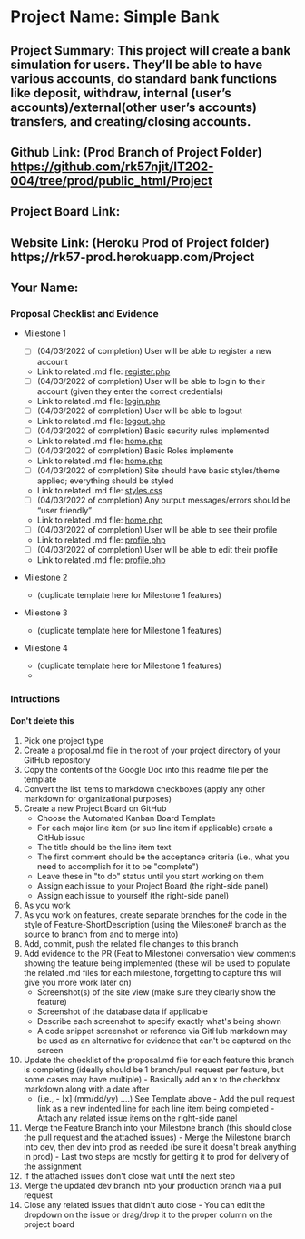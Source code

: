 # Project Name: Simple Bank
## Project Summary: This project will create a bank simulation for users. They’ll be able to have various accounts, do standard bank functions like deposit, withdraw, internal (user’s accounts)/external(other user’s accounts) transfers, and creating/closing accounts.
## Github Link: (Prod Branch of Project Folder) https://github.com/rk57njit/IT202-004/tree/prod/public_html/Project
## Project Board Link: 
## Website Link: (Heroku Prod of Project folder) https;//rk57-prod.herokuapp.com/Project
## Your Name:

<!-- Line item / Feature template (use this for each bullet point) -- DO NOT DELETE THIS SECTION


- [ ] \(mm/dd/yyyy of completion) Feature Title (from the proposal bullet point, if it's a sub-point indent it properly)
  -  Link to related .md file: [Link Name](link url)

 End Line item / Feature Template -- DO NOT DELETE THIS SECTION --> 
 
 
### Proposal Checklist and Evidence

- Milestone 1
  - [ ] \(04/03/2022 of completion) User will be able to register a new account
  -  Link to related .md file: [register.php](https://rk57-prod.herokuapp.com/Project/register.php)
  - [ ] \(04/03/2022 of completion) User will be able to login to their account (given they enter the correct credentials)
  -  Link to related .md file: [login.php](https://rk57-prod.herokuapp.com/Project/login.php)
  - [ ] \(04/03/2022 of completion) User will be able to logout
  -  Link to related .md file: [logout.php](https://rk57-prod.herokuapp.com/Project/logout.php)
  - [ ] \(04/03/2022 of completion) Basic security rules implemented
  -  Link to related .md file: [home.php](https://rk57-prod.herokuapp.com/Project/home.php)
  - [ ] \(04/03/2022 of completion) Basic Roles implemente
  -  Link to related .md file: [home.php](https://rk57-prod.herokuapp.com/Project/home.php)
  - [ ] \(04/03/2022 of completion) Site should have basic styles/theme applied; everything should be styled
  -  Link to related .md file: [styles.css](https://rk57-prod.herokuapp.com/Project/home.php)
  - [ ] \(04/03/2022 of completion) Any output messages/errors should be “user friendly”
  -  Link to related .md file: [home.php](https://rk57-prod.herokuapp.com/Project/home.php)
  - [ ] \(04/03/2022 of completion) User will be able to see their profile
  -  Link to related .md file: [profile.php](https://rk57-prod.herokuapp.com/Project/profile.php)
  - [ ] \(04/03/2022 of completion) User will be able to edit their profile
  -  Link to related .md file: [profile.php](https://rk57-prod.herokuapp.com/Project/profile.php)

- Milestone 2
  - (duplicate template here for Milestone 1 features)
- Milestone 3
  - (duplicate template here for Milestone 1 features)
- Milestone 4
  - (duplicate template here for Milestone 1 features)
  - 
### Intructions
#### Don't delete this
1. Pick one project type
2. Create a proposal.md file in the root of your project directory of your GitHub repository
3. Copy the contents of the Google Doc into this readme file per the template
4. Convert the list items to markdown checkboxes (apply any other markdown for organizational purposes)
5. Create a new Project Board on GitHub
   - Choose the Automated Kanban Board Template
   - For each major line item (or sub line item if applicable) create a GitHub issue
   - The title should be the line item text
   - The first comment should be the acceptance criteria (i.e., what you need to accomplish for it to be "complete")
   - Leave these in "to do" status until you start working on them
   - Assign each issue to your Project Board (the right-side panel)
   - Assign each issue to yourself (the right-side panel)
6. As you work
  1. As you work on features, create separate branches for the code in the style of Feature-ShortDescription (using the Milestone# branch as the source to branch from and to merge into)
  2. Add, commit, push the related file changes to this branch
  3. Add evidence to the PR (Feat to Milestone) conversation view comments showing the feature being implemented (these will be used to populate the related .md files for each milestone, forgetting to capture this will give you more work later on)
     - Screenshot(s) of the site view (make sure they clearly show the feature)
     - Screenshot of the database data if applicable
     - Describe each screenshot to specify exactly what's being shown
     - A code snippet screenshot or reference via GitHub markdown may be used as an alternative for evidence that can't be captured on the screen
  4. Update the checklist of the proposal.md file for each feature this branch is completing (ideally should be 1 branch/pull request per feature, but some cases may have multiple)
    - Basically add an x to the checkbox markdown along with a date after
      - (i.e.,   - [x] (mm/dd/yy) ....) See Template above
    - Add the pull request link as a new indented line for each line item being completed
    - Attach any related issue items on the right-side panel
  5. Merge the Feature Branch into your Milestone branch (this should close the pull request and the attached issues)
    - Merge the Milestone branch into dev, then dev into prod as needed (be sure it doesn't break anything in prod)
    - Last two steps are mostly for getting it to prod for delivery of the assignment 
  7. If the attached issues don't close wait until the next step
  8. Merge the updated dev branch into your production branch via a pull request
  9. Close any related issues that didn't auto close
    - You can edit the dropdown on the issue or drag/drop it to the proper column on the project board